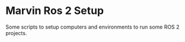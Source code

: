# Marvin Ros 2 Setup

Some scripts to setup computers and environments to run some ROS 2 projects.

